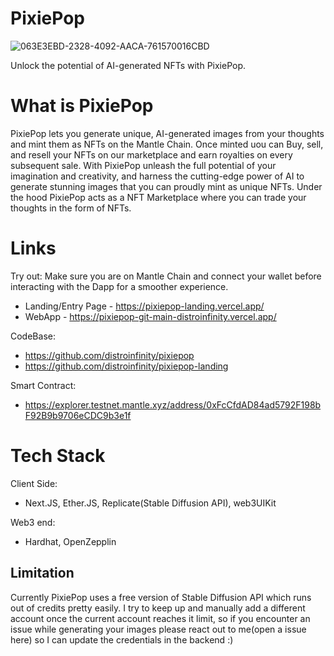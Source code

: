 # PixiePop
![063E3EBD-2328-4092-AACA-761570016CBD](https://user-images.githubusercontent.com/59890794/220612163-768da353-ea5f-483d-9370-7192ce94c11e.png)

Unlock the potential of AI-generated NFTs with PixiePop.

# What is PixiePop

PixiePop lets you generate unique, AI-generated images from your thoughts and mint them as NFTs on the Mantle Chain. Once minted uou can Buy, sell, and resell your NFTs on our marketplace and earn royalties on every subsequent sale. With PixiePop unleash the full potential of your imagination and creativity, and harness the cutting-edge power of AI to generate stunning images that you can proudly mint as unique NFTs.
Under the hood PixiePop acts as a NFT Marketplace where you can trade your thoughts in the form of NFTs.

# Links

 Try out: Make sure you are on Mantle Chain and connect your wallet before interacting with the Dapp for a smoother experience.
 
- Landing/Entry Page - https://pixiepop-landing.vercel.app/
- WebApp - https://pixiepop-git-main-distroinfinity.vercel.app/

 CodeBase:
 
 - https://github.com/distroinfinity/pixiepop
 - https://github.com/distroinfinity/pixiepop-landing
 
 Smart Contract:
 
 - https://explorer.testnet.mantle.xyz/address/0xFcCfdAD84ad5792F198bF92B9b9706eCDC9b3e1f

# Tech Stack
  
  Client Side:
  - Next.JS, Ether.JS, Replicate(Stable Diffusion API), web3UIKit
  
  Web3 end:
  - Hardhat, OpenZepplin


## Limitation

Currently PixiePop uses a free version of Stable Diffusion API which runs out of credits pretty easily. I try to keep up and manually add a different account once the current account reaches it limit, so if you encounter an issue while generating your images please react out to me(open a issue here) so I can update the credentials in the backend :) 
